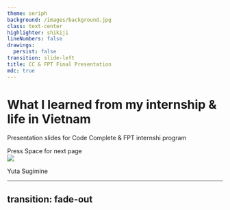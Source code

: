```yaml
---
theme: seriph
background: /images/background.jpg
class: text-center
highlighter: shikiji
lineNumbers: false
drawings:
  persist: false
transition: slide-left
title: CC & FPT Final Presentation
mdc: true
---
```


# What I learned from my internship & life in Vietnam

<p class="pt-2">
    Presentation slides for Code Complete & FPT internshi program
</p>

<div class="pt-12">
  <span @click="$slidev.nav.next" class="px-2 py-1 rounded cursor-pointer" hover="bg-white bg-opacity-10">
    Press Space for next page <carbon:arrow-right class="inline"/>
  </span>
</div>

<div class="absolute bottom-0 right-0 mr-4 mb-4 flex items-center">
  <img class="w-8 h-8 rounded-full" src="/images/profile.png">
  <p class="ml-2">Yuta Sugimine</p>
</div>

---
transition: fade-out
---
